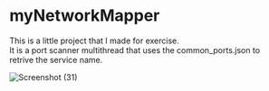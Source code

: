 # myNetworkMapper

This is a little project that I made for exercise.</br>
It is a port scanner multithread
that uses the common_ports.json to</br>
retrive the service name.

![Screenshot (31)](https://github.com/Ricc4rdo0107/myNetworkMapper/assets/63201347/e793193c-81c1-4ff5-888b-d2647b320b42)
